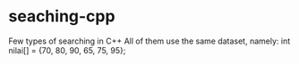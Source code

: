 # seaching-cpp
Few types of searching in C++
All of them use the same dataset, namely: int nilai[] = {70, 80, 90, 65, 75, 95};
